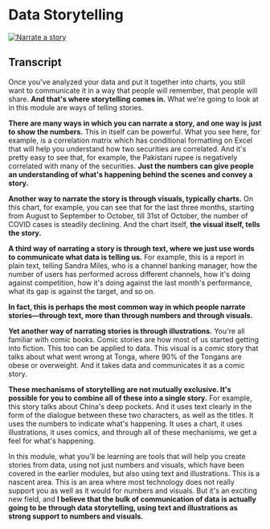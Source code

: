 # Data Storytelling

[![Narrate a story](https://i.ytimg.com/vi_webp/aF93i6zVVQg/sddefault.webp)](https://youtu.be/aF93i6zVVQg)

## Transcript

Once you've analyzed your data and put it together into charts, you still want to communicate it in a way that people will remember, that people will share. **And that's where storytelling comes in.** What we're going to look at in this module are ways of telling stories.

**There are many ways in which you can narrate a story, and one way is just to show the numbers.** This in itself can be powerful. What you see here, for example, is a correlation matrix which has conditional formatting on Excel that will help you understand how two securities are correlated. And it's pretty easy to see that, for example, the Pakistani rupee is negatively correlated with many of the securities. **Just the numbers can give people an understanding of what's happening behind the scenes and convey a story.**

**Another way to narrate the story is through visuals, typically charts.** On this chart, for example, you can see that for the last three months, starting from August to September to October, till 31st of October, the number of COVID cases is steadily declining. And the chart itself, **the visual itself, tells the story.**

**A third way of narrating a story is through text, where we just use words to communicate what data is telling us.** For example, this is a report in plain text, telling Sandra Miles, who is a channel banking manager, how the number of users has performed across different channels, how it's doing against competition, how it's doing against the last month's performance, what its gap is against the target, and so on.

**In fact, this is perhaps the most common way in which people narrate stories—through text, more than through numbers and through visuals.**

**Yet another way of narrating stories is through illustrations.** You're all familiar with comic books. Comic stories are how most of us started getting into fiction. This too can be applied to data. This visual is a comic story that talks about what went wrong at Tonga, where 90% of the Tongans are obese or overweight. And it takes data and communicates it as a comic story.

**These mechanisms of storytelling are not mutually exclusive. It's possible for you to combine all of these into a single story.** For example, this story talks about China's deep pockets. And it uses text clearly in the form of the dialogue between these two characters, as well as the titles. It uses the numbers to indicate what's happening. It uses a chart, it uses illustrations, it uses comics, and through all of these mechanisms, we get a feel for what's happening.

In this module, what you'll be learning are tools that will help you create stories from data, using not just numbers and visuals, which have been covered in the earlier modules, but also using text and illustrations. This is a nascent area. This is an area where most technology does not really support you as well as it would for numbers and visuals. But it's an exciting new field, and **I believe that the bulk of communication of data is actually going to be through data storytelling, using text and illustrations as strong support to numbers and visuals.**
